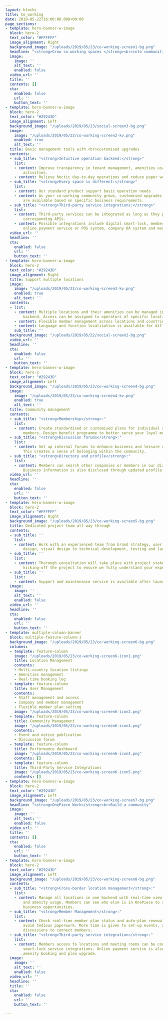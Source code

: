 ```yaml
---
layout: blocks
title: Co_working
date: 2019-05-22T16:00:00.000+00:00
page_sections:
- template: hero-banner-w-image
  block: hero-2
  text_color: "#FFFFFF"
  image_alignment: Right
  background_image: "/uploads/2019/05/23/co-working-screen1-bg.png"
  headline: "<strong>Grow co-working spaces </strong><br>into communities"
  image:
    image: ''
    alt_text: ''
    enabled: false
  video_url: ''
  title: ''
  contents: []
  cta:
    enabled: false
    url: ''
    button_text: ''
- template: hero-banner-w-image
  block: hero-2
  text_color: "#29243D"
  image_alignment: Left
  background_image: "/uploads/2019/05/23/social-screen3-bg.png"
  image:
    image: "/uploads/2019/05/23/co-working-screen2-kv.png"
    enabled: true
    alt_text: ''
  title: Basic management tools with <br>customised upgrades
  contents:
  - sub_title: "<strong>Intuitive operation backend:</strong>"
    list:
    - content: Improve transparency in tenant management, amenities usage and member
        activities.
    - content: Relieve hectic day-to-day operations and reduce paper work
  - sub_title: "<strong>Every space is different:</strong>"
    list:
    - content: Our standard product support basic operation needs
    - content: As your co-working community grows, customised upgrades and add-ons
        are available based on specific business requirements.
  - sub_title: "<strong>Third-party service integrations:</strong>"
    list:
    - content: Third-party services can be integrated as long as they provide the
        corresponding APIs.
    - content: Possible integrations include digital smart-lock, member benefits,
        online payment service or POS system, company OA system and more.
  video_url: ''
  headline: ''
  cta:
    enabled: false
    url: ''
    button_text: ''
- template: hero-banner-w-image
  block: hero-2
  text_color: "#29243D"
  image_alignment: Right
  title: Support multiple locations
  image:
    image: "/uploads/2019/05/23/co-working-screen3-kv.png"
    enabled: true
    alt_text: ''
  contents:
  - list:
    - content: Multiple locations and their amenities can be managed in one operation
        backend. Access can be assigned to operators of specific locations.
    - content: Flexible member management across locations and countries
    - content: Language and function localisation is available for different countries.
    sub_title: ''
  background_image: "/uploads/2019/05/22/social-screen2-bg.png"
  video_url: ''
  headline: ''
  cta:
    enabled: false
    url: ''
    button_text: ''
- template: hero-banner-w-image
  block: hero-2
  text_color: "#29243D"
  image_alignment: Left
  background_image: "/uploads/2019/05/23/co-working-screen4-bg.png"
  image:
    image: "/uploads/2019/05/23/co-working-screen4-kv.png"
    enabled: true
    alt_text: ''
  title: Community management
  contents:
  - sub_title: "<strong>Membership</strong>:"
    list:
    - content: Create standardised or customised plans for individual and corporate
        members. Design benefit programme to better serve your loyal members.
  - sub_title: "<strong>Discussion forums</strong>:"
    list:
    - content: Set up internal forums to enhance business and leisure communications.
        This creates a sense of belonging within the community.
  - sub_title: "<strong>Directory and profile</strong>:"
    list:
    - content: Members can search other companies or members in our directories easily.
        Business information is also disclosed through updated profile page.
  video_url: ''
  headline: ''
  cta:
    enabled: false
    url: ''
    button_text: ''
- template: hero-banner-w-image
  block: hero-2
  text_color: "#FFFFFF"
  image_alignment: Right
  background_image: "/uploads/2019/05/23/co-working-screen5-bg.png"
  title: Dedicated project team all way through
  contents:
  - sub_title: ''
    list:
    - content: Work with an experienced team from brand strategy, user experience
        design, visual design to technical development, testing and launch.
  - sub_title: ''
    list:
    - content: Thorough consultation will take place with project stakeholders before
        kicking-off the project to ensure we fully understand your expectations.
  - sub_title: ''
    list:
    - content: Support and maintenance service is available after launch
  image:
    image: ''
    alt_text: ''
    enabled: false
  video_url: ''
  headline: ''
  cta:
    enabled: false
    url: ''
    button_text: ''
- template: multiple-column-banner
  block: multiple-feature-column-1
  background_image: "/uploads/2019/05/23/co-working-screen6-bg.png"
  columns:
  - template: feature-column
    image: "/uploads/2019/05/23/co-working-screen6-icon1.png"
    title: Location Management
    contents:
    - Multi-country location listings
    - Amenities management
    - Real-time booking log
  - template: feature-column
    title: User Management
    contents:
    - Staff management and access
    - Company and member management
    - Flexible member plan setting
    image: "/uploads/2019/05/23/co-working-screen6-icon2.png"
  - template: feature-column
    title: Community Management
    image: "/uploads/2019/05/23/co-working-screen6-icon3.png"
    contents:
    - Event and notice publication
    - Discussion forum
  - template: feature-column
    title: Performance dashboard
    image: "/uploads/2019/05/23/co-working-screen6-icon4.png"
    contents: []
  - template: feature-column
    title: Third-Party Service Integrations
    image: "/uploads/2019/05/23/co-working-screen6-icon5.png"
    contents: []
- template: hero-banner-w-image
  block: hero-2
  text_color: "#29243D"
  image_alignment: Left
  background_image: "/uploads/2019/05/23/co-working-screen7-bg.png"
  headline: "<strong>OnePiece Work</strong><br>Build a community"
  image:
    image: ''
    alt_text: ''
    enabled: false
  video_url: ''
  title: ''
  contents: []
  cta:
    enabled: false
    url: ''
    button_text: ''
- template: hero-banner-w-image
  block: hero-2
  text_color: "#29243D"
  image_alignment: Left
  background_image: "/uploads/2019/05/23/co-working-screen8-bg.png"
  contents:
  - sub_title: "<strong>Cross-border location management</strong>:"
    list:
    - content: Manage all locations in one backend with real-time view on occupancy
        and amenity usage. Members can see who else is in OnePiece to search for outbound
        business opportunities.
  - sub_title: "<strong>Member Management</strong>:"
    list:
    - content: Check real-time member plan status and auto-plan renewal setting to
        avoid tedious paperwork. More time is given to set-up events, activities and
        discussions to connect members.
  - sub_title: "<strong>Third-party service integration</strong>:"
    list:
    - content: Members access to locations and meeting rooms can be controlled with
        smart-lock service integrations. Online payment service is also added to aid
        amenity booking and plan upgrade.
  image:
    image: ''
    alt_text: ''
    enabled: false
  video_url: ''
  headline: ''
  title: ''
  cta:
    enabled: false
    url: ''
    button_text: ''

---
```

